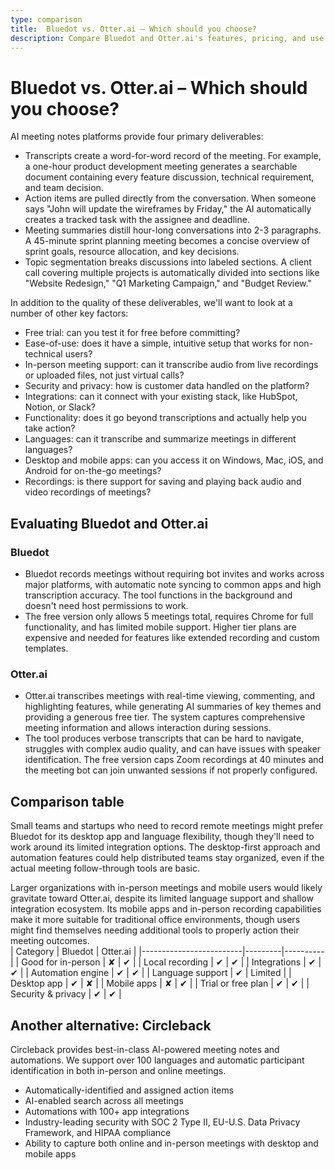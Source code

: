 ```yaml
---
type: comparison
title:  Bluedot vs. Otter.ai – Which should you choose?
description: Compare Bluedot and Otter.ai's features, pricing, and use cases to find the best transcription tool for your needs. Plus, discover Circleback as an alternative option.
---
```


# Bluedot vs. Otter.ai – Which should you choose?  
AI meeting notes platforms provide four primary deliverables:  
  
* Transcripts create a word-for-word record of the meeting. For example, a one-hour product development meeting generates a searchable document containing every feature discussion, technical requirement, and team decision.  
* Action items are pulled directly from the conversation. When someone says "John will update the wireframes by Friday," the AI automatically creates a tracked task with the assignee and deadline.  
* Meeting summaries distill hour-long conversations into 2-3 paragraphs. A 45-minute sprint planning meeting becomes a concise overview of sprint goals, resource allocation, and key decisions.  
* Topic segmentation breaks discussions into labeled sections. A client call covering multiple projects is automatically divided into sections like "Website Redesign," "Q1 Marketing Campaign," and "Budget Review."  
  
In addition to the quality of these deliverables, we'll want to look at a number of other key factors:  
  
* Free trial: can you test it for free before committing?  
* Ease-of-use: does it have a simple, intuitive setup that works for non-technical users?  
* In-person meeting support: can it transcribe audio from live recordings or uploaded files, not just virtual calls?  
* Security and privacy: how is customer data handled on the platform?  
* Integrations: can it connect with your existing stack, like HubSpot, Notion, or Slack?  
* Functionality: does it go beyond transcriptions and actually help you take action?  
* Languages: can it transcribe and summarize meetings in different languages?  
* Desktop and mobile apps: can you access it on Windows, Mac, iOS, and Android for on-the-go meetings?  
* Recordings: is there support for saving and playing back audio and video recordings of meetings?    
## Evaluating Bluedot and Otter.ai  
### Bluedot
* Bluedot records meetings without requiring bot invites and works across major platforms, with automatic note syncing to common apps and high transcription accuracy. The tool functions in the background and doesn't need host permissions to work.
* The free version only allows 5 meetings total, requires Chrome for full functionality, and has limited mobile support. Higher tier plans are expensive and needed for features like extended recording and custom templates.

### Otter.ai
* Otter.ai transcribes meetings with real-time viewing, commenting, and highlighting features, while generating AI summaries of key themes and providing a generous free tier. The system captures comprehensive meeting information and allows interaction during sessions.
* The tool produces verbose transcripts that can be hard to navigate, struggles with complex audio quality, and can have issues with speaker identification. The free version caps Zoom recordings at 40 minutes and the meeting bot can join unwanted sessions if not properly configured.  
## Comparison table    
Small teams and startups who need to record remote meetings might prefer Bluedot for its desktop app and language flexibility, though they'll need to work around its limited integration options. The desktop-first approach and automation features could help distributed teams stay organized, even if the actual meeting follow-through tools are basic.

Larger organizations with in-person meetings and mobile users would likely gravitate toward Otter.ai, despite its limited language support and shallow integration ecosystem. Its mobile apps and in-person recording capabilities make it more suitable for traditional office environments, though users might find themselves needing additional tools to properly action their meeting outcomes.  
| Category                | Bluedot | Otter.ai |
|-------------------------|---------|----------|
| Good for in-person      | ✘       | ✔        |
| Local recording         | ✔       | ✔        |
| Integrations            | ✔       | ✔        |
| Automation engine       | ✔       | ✔        |
| Language support        | ✔       | Limited  |
| Desktop app             | ✔       | ✘        |
| Mobile apps             | ✘       | ✔        |
| Trial or free plan      | ✔       | ✔        |
| Security & privacy      | ✔       | ✔        |  
## Another alternative: Circleback  
Circleback provides best-in-class AI-powered meeting notes and automations. We support over 100 languages and automatic participant identification in both in-person and online meetings.  
  
* Automatically-identified and assigned action items  
* AI-enabled search across all meetings  
* Automations with 100+ app integrations  
* Industry-leading security with SOC 2 Type II, EU-U.S. Data Privacy Framework, and HIPAA compliance  
* Ability to capture both online and in-person meetings with desktop and mobile apps  